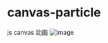 # canvas-particle
js canvas 动画
![image](https://raw.githubusercontent.com/wokaowokao/canvas-particle/master/9.png)
